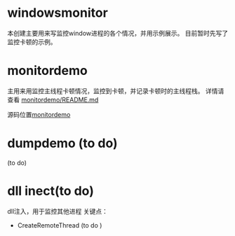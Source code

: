# windowsmonitor
本创建主要用来写监控window进程的各个情况，并用示例展示。
目前暂时先写了监控卡顿的示例。
# monitordemo

主用来用监控主线程卡顿情况，监控到卡顿，并记录卡顿时的主线程栈。
详情请查看
[monitordemo/README.md](https://github.com/iherewaitfor/windowsmonitor/blob/main/monitordemo/README.md)

源码位置[monitordemo](https://github.com/iherewaitfor/windowsmonitor/tree/main/monitordemo)
# dumpdemo (to do)
(to do)
# dll inect(to do)
dll注入，用于监控其他进程
关键点：
- CreateRemoteThread
(to do )

